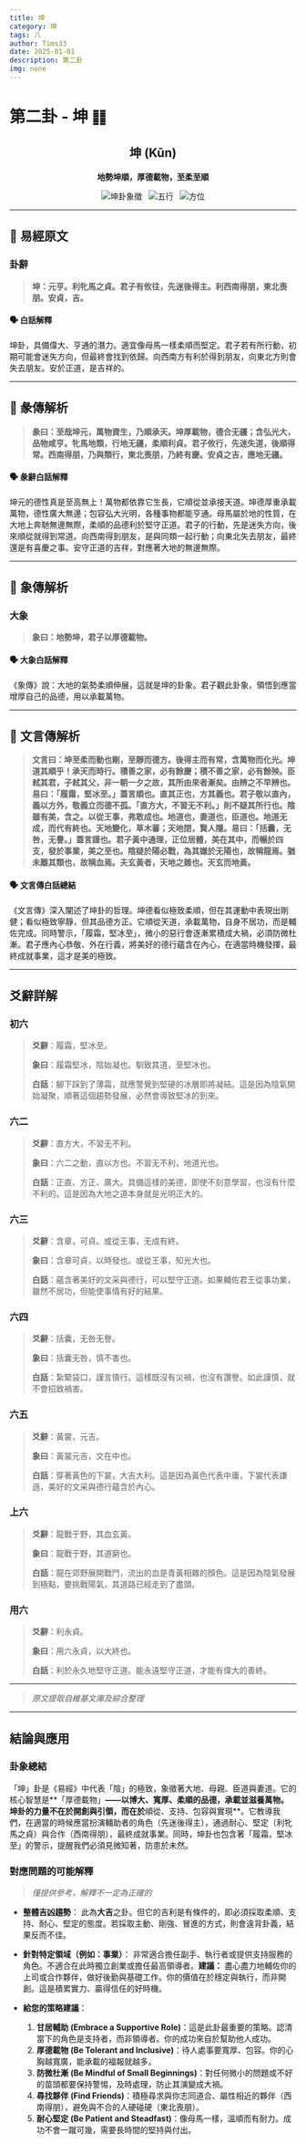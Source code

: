 ```yaml
---
title: 坤
category: 坤
tags: 八
author: Tims33
date: 2025-01-01
description: 第二卦
img: none
---
```


# 第二卦 - 坤 ䷁

<div align="center">

## 坤 (Kūn)
**地勢坤順，厚德載物，至柔至順**

</div>

<div align="center">

![坤卦象徵](https://img.shields.io/badge/卦象-坤-brown?style=for-the-badge)&ensp;
![五行](https://img.shields.io/badge/五行-上土下土-yellow?style=for-the-badge)&ensp;
![方位](https://img.shields.io/badge/方位-西南｜西南-lightblue?style=for-the-badge)

</div>

---

## 📜 易經原文

### 卦辭

> **坤：元亨。利牝馬之貞。君子有攸往，先迷後得主。利西南得朋，東北喪朋。安貞，吉。**

#### 🗣️ 白話解釋
坤卦，具備偉大、亨通的潛力。適宜像母馬一樣柔順而堅定。君子若有所行動，初期可能會迷失方向，但最終會找到依歸。向西南方有利於得到朋友，向東北方則會失去朋友。安於正道，是吉祥的。

---

## 📖 彖傳解析

> **彖曰：至哉坤元，萬物資生，乃順承天。坤厚載物，德合无疆；含弘光大，品物咸亨。牝馬地類，行地无疆，柔順利貞。君子攸行，先迷失道，後順得常。西南得朋，乃與類行，東北喪朋，乃終有慶。安貞之吉，應地无疆。**

#### 🗣️ 彖辭白話解釋
坤元的德性真是至高無上！萬物都依靠它生長，它順從並承接天道。坤德厚重承載萬物，德性廣大無邊；包容弘大光明，各種事物都能亨通。母馬屬於地的性質，在大地上奔馳無邊無際，柔順的品德利於堅守正道。君子的行動，先是迷失方向，後來順從就得到常道。向西南得到朋友，是與同類一起行動；向東北失去朋友，最終還是有喜慶之事。安守正道的吉祥，對應著大地的無邊無際。

---

## 🎯 象傳解析

### 大象

> **象曰：地勢坤，君子以厚德載物。**

#### 🗣️ 大象白話解釋
《象傳》說：大地的氣勢柔順伸展，這就是坤的卦象。君子觀此卦象，領悟到應當增厚自己的品德，用以承載萬物。

---

## 💬 文言傳解析

> **文言曰：坤至柔而動也剛，至靜而德方。後得主而有常，含萬物而化光。坤道其順乎！承天而時行。積善之家，必有餘慶；積不善之家，必有餘殃。臣弒其君，子弒其父，非一朝一夕之故，其所由來者漸矣。由辨之不早辨也。易曰：「履霜，堅冰至。」蓋言順也。直其正也，方其義也。君子敬以直內，義以方外，敬義立而德不孤。「直方大，不習无不利。」則不疑其所行也。陰雖有美，含之。以從王事，弗敢成也。地道也，妻道也，臣道也。地道无成，而代有終也。天地變化，草木蕃；天地閉，賢人隱。易曰：「括囊，无咎，无譽。」蓋言謹也。君子黃中通理，正位居體，美在其中，而暢於四支，發於事業，美之至也。陰疑於陽必戰，為其嫌於无陽也，故稱龍焉。猶未離其類也，故稱血焉。夫玄黃者，天地之雜也。天玄而地黃。**

#### 🗣️ 文言傳白話總結
《文言傳》深入闡述了坤卦的哲理。坤德看似極致柔順，但在其運動中表現出剛健；看似極致寧靜，但其品德方正。它順從天道，承載萬物，自身不居功，而是輔佐完成。同時警示，「履霜，堅冰至」，微小的惡行會逐漸累積成大禍，必須防微杜漸。君子應內心恭敬、外在行義，將美好的德行蘊含在內心，在適當時機發揮，最終成就事業，這才是美的極致。

---

## 爻辭詳解

### 初六

> **爻辭**：履霜，堅冰至。
>
> **象曰**：履霜堅冰，陰始凝也。馴致其道，至堅冰也。
>
> **白話**：腳下踩到了薄霜，就應警覺到堅硬的冰層即將凝結。這是因為陰氣開始凝聚，順著這個趨勢發展，必然會導致堅冰的到來。

### 六二

> **爻辭**：直方大，不習无不利。
>
> **象曰**：六二之動，直以方也。不習无不利，地道光也。
>
> **白話**：正直、方正、廣大。具備這樣的美德，即使不刻意學習，也沒有什麼不利的。這是因為大地之道本身就是光明正大的。

### 六三

> **爻辭**：含章，可貞。或從王事，无成有終。
>
> **象曰**：含章可貞，以時發也。或從王事，知光大也。
>
> **白話**：蘊含著美好的文采與德行，可以堅守正道。如果輔佐君王從事功業，雖然不居功，但能使事情有好的結果。

### 六四

> **爻辭**：括囊，无咎无譽。
>
> **象曰**：括囊无咎，慎不害也。
>
> **白話**：紮緊袋口，謹言慎行。這樣既沒有災禍，也沒有讚譽。如此謹慎，就不會招致禍害。

### 六五

> **爻辭**：黃裳，元吉。
>
> **象曰**：黃裳元吉，文在中也。
>
> **白話**：穿著黃色的下裳，大吉大利。這是因為黃色代表中庸，下裳代表謙遜，美好的文采與德行蘊含於內心。

### 上六

> **爻辭**：龍戰于野，其血玄黃。
>
> **象曰**：龍戰于野，其道窮也。
>
> **白話**：龍在郊野展開戰鬥，流出的血是青黃相雜的顏色。這是因為陰氣發展到極點，要挑戰陽氣，其道路已經走到了盡頭。

### 用六

> **爻辭**：利永貞。
>
> **象曰**：用六永貞，以大終也。
>
> **白話**：利於永久地堅守正道。能永遠堅守正道，才能有偉大的善終。

---
> *原文提取自維基文庫及綜合整理*
---

## 結論與應用

### 卦象總結
「坤」卦是《易經》中代表「陰」的極致，象徵著大地、母親、臣道與妻道。它的核心智慧是**「厚德載物」**——以博大、寬厚、柔順的品德，承載並滋養萬物。坤卦的力量不在於開創與引領，而在於**順從、支持、包容與實現**。它教導我們，在適當的時候應當扮演輔助者的角色（先迷後得主），通過耐心、堅定（利牝馬之貞）與合作（西南得朋），最終成就事業。同時，坤卦也包含著「履霜，堅冰至」的警示，提醒我們必須見微知著，防患於未然。

### 對應問題的可能解釋
> *僅提供參考，解釋不一定為正確的*

* **整體吉凶趨勢**：
    此為**大吉**之卦。但它的吉利是有條件的，即必須採取柔順、支持、耐心、堅定的態度。若採取主動、剛強、冒進的方式，則會違背卦義，結果反而不佳。

* **針對特定領域（例如：事業）**：
    非常適合擔任副手、執行者或提供支持服務的角色。不適合在此時獨立創業或擔任最高領導者。**建議：** 盡心盡力地輔佐你的上司或合作夥伴，做好後勤與基礎工作。你的價值在於穩定與執行，而非開創。這是積累實力、贏得信任的好時機。

* **給您的策略建議**：
    1.  **甘居輔助 (Embrace a Supportive Role)**：這是此卦最重要的策略。認清當下的角色是支持者，而非領導者。你的成功來自於幫助他人成功。
    2.  **厚德載物 (Be Tolerant and Inclusive)**：待人處事要寬厚、包容。你的心胸越寬廣，能承載的福報就越多。
    3.  **防微杜漸 (Be Mindful of Small Beginnings)**：對任何微小的問題或不好的苗頭都要保持警惕，及時處理，防止其演變成大禍。
    4.  **尋找夥伴 (Find Friends)**：積極尋求與你志同道合、屬性相近的夥伴（西南得朋），避免與不合的人硬碰硬（東北喪朋）。
    5.  **耐心堅定 (Be Patient and Steadfast)**：像母馬一樣，溫順而有耐力。成功不會一蹴可幾，需要長時間的堅持與付出。